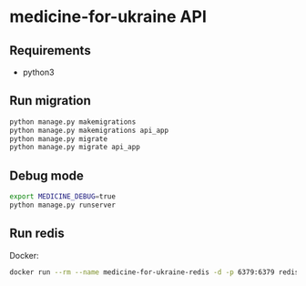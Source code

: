 # medicine-for-ukraine API

## Requirements
- python3

## Run migration
```bash
python manage.py makemigrations
python manage.py makemigrations api_app
python manage.py migrate
python manage.py migrate api_app
```

## Debug mode

```bash
export MEDICINE_DEBUG=true
python manage.py runserver
```

## Run redis
Docker:
```bash
docker run --rm --name medicine-for-ukraine-redis -d -p 6379:6379 redis
```